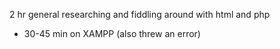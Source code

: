 2 hr general researching and fiddling around with html and php
+ 30-45 min on XAMPP (also threw an error)
